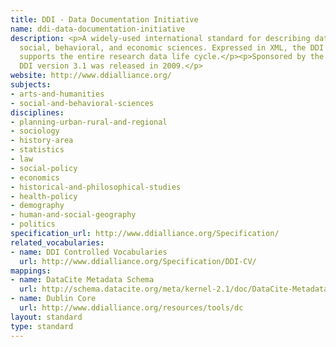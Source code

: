```yaml
---
title: DDI - Data Documentation Initiative
name: ddi-data-documentation-initiative
description: <p>A widely-used international standard for describing data from the
  social, behavioral, and economic sciences. Expressed in XML, the DDI metadata specification
  supports the entire research data life cycle.</p><p>Sponsored by the DDI Alliance,
  DDI version 3.1 was released in 2009.</p>
website: http://www.ddialliance.org/
subjects:
- arts-and-humanities
- social-and-behavioral-sciences
disciplines:
- planning-urban-rural-and-regional
- sociology
- history-area
- statistics
- law
- social-policy
- economics
- historical-and-philosophical-studies
- health-policy
- demography
- human-and-social-geography
- politics
specification_url: http://www.ddialliance.org/Specification/
related_vocabularies:
- name: DDI Controlled Vocabularies
  url: http://www.ddialliance.org/Specification/DDI-CV/
mappings:
- name: DataCite Metadata Schema
  url: http://schema.datacite.org/meta/kernel-2.1/doc/DataCite-MetadataKernel_v2.1.pdf
- name: Dublin Core
  url: http://www.ddialliance.org/resources/tools/dc
layout: standard
type: standard
---
```


